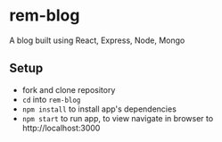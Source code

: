 # rem-blog

A blog built using React, Express, Node, Mongo

## Setup

- fork and clone repository
- `cd` into `rem-blog`
- `npm install` to install app's dependencies
- `npm start` to run app, to view navigate in browser to http://localhost:3000
